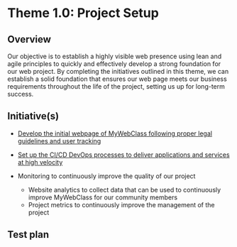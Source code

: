 # Theme 1.0: Project Setup
## Overview
Our objective is to establish a highly visible web presence using lean and agile principles to quickly and effectively
develop a strong foundation for our web project. By completing the initiatives outlined in this theme, we can establish a
solid foundation that ensures our web page meets our business requirements throughout the life of the project, setting
us up for long-term success.
## Initiative(s)
* [Develop the initial webpage of MyWebClass following proper legal guidelines and user tracking](initiative/initiative_webpage_template.md)
* [Set up the CI/CD DevOps processes to deliver applications and services at high velocity](initiative2/initiative_devops.md)

* Monitoring to continuously improve the quality of our project
  * Website analytics to collect data that can be used to continuously improve MyWebClass for our community members
  * Project metrics to continuously improve the management of the project

## Test plan
<!--create a test plan for this theme>